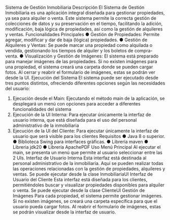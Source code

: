 Sistema de Gestión Inmobiliaria
Descripción
El Sistema de Gestión Inmobiliaria es una aplicación integral diseñada para gestionar
propiedades, ya sea para alquiler o venta. Este sistema permite la correcta gestión de
colecciones de datos y su preservación en el tiempo, facilitando la adición, modificación,
baja lógica de propiedades, así como la gestión de alquileres y ventas.
Funcionalidades Principales
● Gestión de Propiedades: Permite agregar, modificar y dar de baja (lógica)
propiedades.
● Gestión de Alquileres y Ventas: Se puede marcar una propiedad como alquilada o
vendida, gestionando los tiempos de alquiler y los boletos de compra-venta.
● Visualización y Gestión de Imágenes: El sistema está preparado para manejar
imágenes de las propiedades. Si no existen imágenes para una propiedad, el
sistema creará una carpeta donde se pueden cargar fotos. Al cerrar y reabrir el
formulario de imágenes, estas se podrán ver desde la UI.
Ejecución del Sistema
El sistema puede ser ejecutado desde tres puntos distintos, ofreciendo diferentes opciones
según las necesidades del usuario:
1. Ejecución desde el Main: Ejecutando el método main de la aplicación, se
desplegará un menú con opciones para acceder a diferentes funcionalidades del
sistema
2. Ejecución de la UI Interna: Para ejecutar únicamente la interfaz de usuario interna,
que está diseñada para el uso del personal administrativo de la inmobiliaria
3. Ejecución de la UI del Cliente: Para ejecutar únicamente la interfaz de usuario que
será visible para los clientes
Requisitos
● Java 8 o superior.
● Biblioteca Swing para interfaces gráficas.
● Librería maven
● Libreria jdk20
● Librería ApachePDF
Uso
Menú Principal
Al ejecutar el main, se presenta un menú que permite al usuario seleccionar entre las 2 UIs.
Interfaz de Usuario Interna
Esta interfaz está destinada al personal administrativo de la inmobiliaria. Aquí se pueden
realizar todas las operaciones relacionadas con la gestión de propiedades, alquileres y
ventas. Se puede ejecutar desde la clase InmobiliariaUI
Interfaz de Usuario del Cliente
Esta interfaz está diseñada para los clientes, permitiéndoles buscar y visualizar propiedades
disponibles para alquiler o venta. Se puede ejecutar desde la clase ClienteUI
Gestión de Imágenes
Para cada propiedad, el sistema permite gestionar imágenes. Si no existen imágenes, se
creará una carpeta específica para que el usuario pueda cargar fotos. Al reabrir el formulario
de imágenes, estas se podrán visualizar desde la interfaz de usuario.
